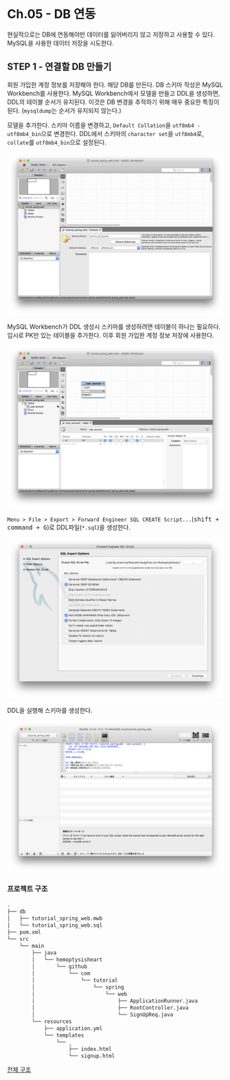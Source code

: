 # Ch.05 - DB 연동

현실적으로는 DB에 연동해야만 데이터를 잃어버리지 않고 저장하고 사용할 수 있다.
MySQL을 사용한 데이터 저장을 시도한다.

## STEP 1 - 연결할 DB 만들기

회원 가입한 계정 정보를 저장해야 한다.
해당 DB를 만든다. DB 스키마 작성은 MySQL Workbench를 사용한다.
MySQL Workbench에서 모델을 만들고 DDL을 생성하면,
DDL의 테이블 순서가 유지된다.
이것은 DB 변경을 추적하기 위해 매우 중요한 특징이 된다.
(`mysqldump`는 순서가 유지되지 않는다.)

모델을 추가한다.
스키마 이름을 변경하고, `Default Collation`을 `utf8mb4 - utf8mb4_bin`으로 변경한다.
DDL에서 스키마의 `character set`을 `utf8mb4`로, `collate`를 `utf8mb4_bin`으로 설정된다.

![1. 스키마 작성](step_1_create_schema.png)

MySQL Workbench가 DDL 생성시 스키마를 생성하려면 테이블이 하나는 필요하다.
임시로 PK만 있는 테이블을 추가한다. 이후 회원 가입한 계정 정보 저장에 사용한다.

![2. 테이블 추가](step_1_create_table.png)

`Menu > File > Export > Forward Engineer SQL CREATE Script...`(<kbd><kbd>shift</kbd> + <kbd>command</kbd> + <kbd>G</kbd></kbd>)로 DDL파일(`*.sql`)을 생성한다.

![3. DDL 생성 옵션](step_1_export_option.png)

DDL을 실행해 스키마를 생성한다.

![4. DDL 실행](step_1_run_ddl.png)

### 프로젝트 구조

```
.
├── db
│   ├── tutorial_spring_web.mwb
│   └── tutorial_spring_web.sql
├── pom.xml
└── src
    └── main
        ├── java
        │   └── hemoptysisheart
        │       └── github
        │           └── com
        │               └── tutorial
        │                   └── spring
        │                       └── web
        │                           ├── ApplicationRunner.java
        │                           ├── RootController.java
        │                           └── SignUpReq.java
        └── resources
            ├── application.yml
            └── templates
                └── _
                    ├── index.html
                    └── signup.html
```

[전체 구조](step_1_tree.txt)